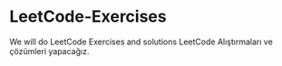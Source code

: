 # LeetCode-Exercises
We will do LeetCode Exercises and solutions 
LeetCode Alıştırmaları ve çözümleri yapacağız.
